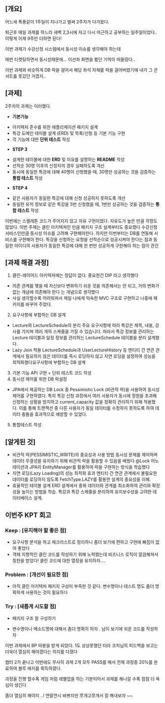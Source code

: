 

## [개요]
어느새 폭풍같이 1주일이 지나가고 벌써 2주차가 다가왔다. 

퇴근후 매일 과제를 하느라 새벽 2,3시에 자고 다시 야근하고 공부하는 일주일이었다.. 이렇게 이제 9주만 더하면 된다! 



이번 과제가 수강신청 시스템에서 동시성 이슈를 생각해야 하는데 

매번 티켓팅하면서 동시성때문에... 이선좌 화면을 봤던 기억이 떠올랐다.. 

이번 과제와 비슷하게 DB 락을 걸어서 해당 좌석 자체를 락을 걸어버렸기에 내가 그 콘서트를 못갔던 거겠지..

## [과제]
2주차의 과제는 이러했다. 

* **기본기능**

- 아키텍처 준수를 위한 애플리케이션 패키지 설계
- 특강 도메인 테이블 설계 (ERD) 및 목록/신청 등 기본 기능 구현
- 각 기능에 대한 **단위 테스트** 작성

* **STEP 3**

- 설계한 테이블에 대한 **ERD** 및 이유를 설명하는 **README** 작성
- 선착순 30명 이후의 신청자의 경우 실패하도록 개선
- 동시에 동일한 특강에 대해 40명이 신청했을 때, 30명만 성공하는 것을 검증하는 **통합 테스트** 작성

* **STEP 4**

- 같은 사용자가 동일한 특강에 대해 신청 성공하지 못하도록 개선
- 동일한 유저 정보로 같은 특강을 5번 신청했을 때, 1번만 성공하는 것을 검증하는 **통합 테스트** 작성




이번에는 스켈레톤 코드가 주어지지 않고 자유 구현이었다. 자유도가 높은 만큼 걱정도 많았다. 
이번 주제는 클린 아키텍쳐인 만큼 패키지 구조 설계부터도 중요했다
수강신청 서비스인만큼 동시성 이슈를 고려해 구현해야한다. 하지만 이번부터는 DB를 연동해 서비스를 구현해야 한다.
특강을 신청하는 요청을 선착순으로 성공시켜야 한다는 점과 동일한 아이디의 사용자가 동일한 특강에 대해 한 번만 성공하게 구현해야 하는 점이 관건 


## [과제 해결 과정]

1. 클린-레이어드 아키텍처에는 정답이 없다. 중요한건 DIP 라고 생각했다
* 의존 관계를 맺을 때 자신보다 변화하기 쉬운 것을 의존해서는 안 되고, 거의 변화가 없는 개념에 의존해야 한다 는 개념으로 생각했다
* 사실 생각할수록 어려워져서 제일 나에게 익숙한 MVC 구조로 구현하고 나중에 패키지를 바꾸어 주었다.
2. 요구사항에 부합하는 DB 설계
* Lecture와 LectureSchedule의 분리
주요 요구사항에 따라 특강은 제목, 내용, 강사를 가지며 여러 개의 스케줄을 가질 수 있습니다. 따라서 특강 정보를 관리하는 Lecture 테이블과 일정 정보를 관리하는 LectureSchedule 테이블을 분리 설계했다.
* Lazy Join 적용
LectureSchedule과 UserLectureHistory 등 엔티티 간 연관 관계에서 필요하지 않은 데이터를 즉시 로딩하지 않고 지연 로딩을 설정하여 성능을 최적화했다요구사항에 부합하는 DB 설계
3. 기본 기능 API 구현 + 단위 테스트 코드 작성
4. 동시성 제어를 위한 DB 락설정 
* JPA에서 제공하는 DB Lock 중 Pessimistic Lock (비관적 락)을 사용하여 동시성 제어를 구현하였다.
특히 특강 신청 과정에서 여러 사용자가 동시에 정원을 초과해 신청하는 상황을 방지하고 current_capacity 값을 정확히 관리하기 위해 적용했다. 이를 통해 트랜잭션 중 다른 사용자가 동일 데이터를 수정하지 못하도록 하여 데이터 충돌을 효과적으로 예방할 수 있었다.
5. 통합테스트 작성 

## [알게된 것]
* 비관적 락(PESSIMISTIC_WRITE)의 중요성과 사용 방법
동시성 문제를 제어하며 데이터 무결성을 유지하기 위해 비관적 락을 활용할 수 있음을 배웠다
@Lock 어노테이션과 JPA의 EntityManager를 활용하여 락을 구현하는 방식을 학습했다
* 지연 로딩(Lazy Loading)의 성능 최적화 효과
엔티티 간 연관 관계에서 불필요한 데이터를 로딩하지 않도록 FetchType.LAZY를 활용한 설계의 중요성을 이해.
* 효율적인 테이블 설계
ERD 설계에서 중복 데이터와 관계를 최소화하여 관리와 확장성을 높이는 방법을 학습.
특강과 특강 스케줄을 분리하여 유지보수성을 고려한 데이터베이스 설계.


## 이번주 KPT 회고



### Keep : [유지해야 할 좋은 점]
- 요구사항 분석을 하고 체크리스트로 정리하니 좀더 보기에 편하고 구현에 빠짐이 없어 좋았다 
- 객체 지향적인 클린 코드를 작성하기 위해 노력했는데 비즈니스 로직이 깔끔해져서 칭찬을 받았다! 클린 코드에 대한 열정을 유지하자....


### Problem : [개선이 필요한 점]
- 아직 클린 아키텍처 패키지 구성이 부족한 것 같다. 변수명이나 테스트 명도 좀더 명확하게 사용하는 것이 필요하다 


### Try : [새롭게 시도할 점]
- 패키지 구조 잘 구성하기 

- 변수명이나 메소드명에 대해서 좀더 명확히 하자 . 남이 보기에 쉬운 코드를 작성하자 








이번 과제에서 BP 따봉을 받게 되었다. 1도 상상못했던 터라 코치님의 피드백을 보고는 더욱더 열심히 해야겠다는 의지를 다졌다




챕터 2가 끝나고 이번에도 무사히 과제 2개 모두 PASS를 해서 전체 과정중 20%를 완료하여 블루 배지를 획득하였다.

과정을 진행 할수록 게임 처럼 레벨업을 하는 기분이어서 과제를 해나갈 수록 점점 더 욕심이 생긴다

좀더 열심히 해야지 ..! 연말연시 바쁘지만 쪼개고쪼개서 잘 해내보자 ~~









